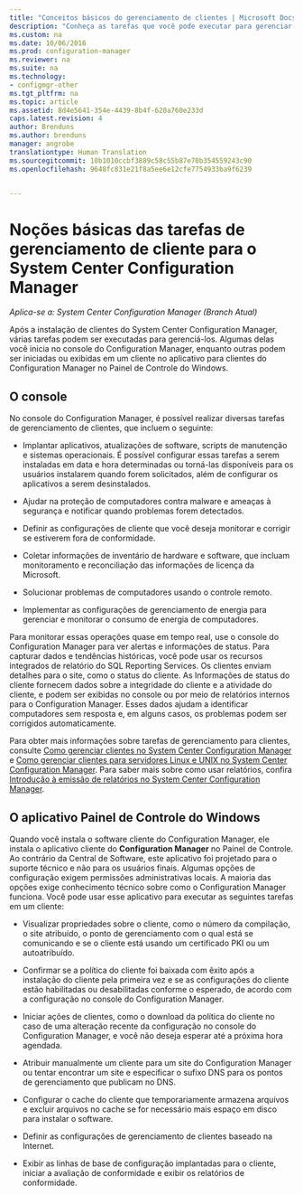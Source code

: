 ```yaml
---
title: "Conceitos básicos do gerenciamento de clientes | Microsoft Docs"
description: "Conheça as tarefas que você pode executar para gerenciar clientes do System Center Configuration Manager."
ms.custom: na
ms.date: 10/06/2016
ms.prod: configuration-manager
ms.reviewer: na
ms.suite: na
ms.technology:
- configmgr-other
ms.tgt_pltfrm: na
ms.topic: article
ms.assetid: 8d4e5641-354e-4439-8b4f-620a760e233d
caps.latest.revision: 4
author: Brenduns
ms.author: brenduns
manager: angrobe
translationtype: Human Translation
ms.sourcegitcommit: 10b1010ccbf3889c58c55b87e70b354559243c90
ms.openlocfilehash: 9648fc831e21f8a5ee6e12cfe7754933ba9f6239


---
```

# <a name="fundamentals-of-client-management-tasks-for-system-center-configuration-manager"></a>Noções básicas das tarefas de gerenciamento de cliente para o System Center Configuration Manager

*Aplica-se a: System Center Configuration Manager (Branch Atual)*

Após a instalação de clientes do System Center Configuration Manager, várias tarefas podem ser executadas para gerenciá-los.  Algumas delas você inicia no console do Configuration Manager, enquanto outras podem ser iniciadas ou exibidas em um cliente no aplicativo para clientes do Configuration Manager no Painel de Controle do Windows.  

## <a name="the-console"></a>O console  
 No console do Configuration Manager, é possível realizar diversas tarefas de gerenciamento de clientes, que incluem o seguinte:  

-   Implantar aplicativos, atualizações de software, scripts de manutenção e sistemas operacionais. É possível configurar essas tarefas a serem instaladas em data e hora determinadas ou torná-las disponíveis para os usuários instalarem quando forem solicitados, além de configurar os aplicativos a serem desinstalados.  

-   Ajudar na proteção de computadores contra malware e ameaças à segurança e notificar quando problemas forem detectados.  

-   Definir as configurações de cliente que você deseja monitorar e corrigir se estiverem fora de conformidade.  

-   Coletar informações de inventário de hardware e software, que incluam monitoramento e reconciliação das informações de licença da Microsoft.  

-   Solucionar problemas de computadores usando o controle remoto.  

-   Implementar as configurações de gerenciamento de energia para gerenciar e monitorar o consumo de energia de computadores.  

Para monitorar essas operações quase em tempo real, use o console do Configuration Manager para ver alertas e informações de status. Para capturar dados e tendências históricas, você pode usar os recursos integrados de relatório do SQL Reporting Services.  Os clientes enviam detalhes para o site, como o status do cliente.  As Informações de status do cliente fornecem dados sobre a integridade do cliente e a atividade do cliente, e podem ser exibidas no console ou por meio de relatórios internos para o Configuration Manager. Esses dados ajudam a identificar computadores sem resposta e, em alguns casos, os problemas podem ser corrigidos automaticamente.  

 Para obter mais informações sobre tarefas de gerenciamento para clientes, consulte [Como gerenciar clientes no System Center Configuration Manager](../../core/clients/manage/manage-clients.md) e [Como gerenciar clientes para servidores Linux e UNIX no System Center Configuration Manager](../../core/clients/manage/manage-clients-for-linux-and-unix-servers.md). Para saber mais sobre como usar relatórios, confira   
            [Introdução à emissão de relatórios no System Center Configuration Manager](../../core/servers/manage/introduction-to-reporting.md).  

## <a name="the-windows-control-panel-app"></a>O aplicativo Painel de Controle do Windows  
 Quando você instala o software cliente do Configuration Manager, ele instala o aplicativo cliente do **Configuration Manager** no Painel de Controle. Ao contrário da Central de Software, este aplicativo foi projetado para o suporte técnico e não para os usuários finais. Algumas opções de configuração exigem permissões administrativas locais. A maioria das opções exige conhecimento técnico sobre como o Configuration Manager funciona. Você pode usar esse aplicativo para executar as seguintes tarefas em um cliente:  

-   Visualizar propriedades sobre o cliente, como o número da compilação, o site atribuído, o ponto de gerenciamento com o qual está se comunicando e se o cliente está usando um certificado PKI ou um autoatribuído.  

-   Confirmar se a política do cliente foi baixada com êxito após a instalação do cliente pela primeira vez e se as configurações do cliente estão habilitadas ou desabilitadas conforme o esperado, de acordo com a configuração no console do Configuration Manager.  

-   Iniciar ações de clientes, como o download da política do cliente no caso de uma alteração recente da configuração no console do Configuration Manager, e você não deseja esperar até a próxima hora agendada.  

-   Atribuir manualmente um cliente para um site do Configuration Manager ou tentar encontrar um site e especificar o sufixo DNS para os pontos de gerenciamento que publicam no DNS.  

-   Configurar o cache do cliente que temporariamente armazena arquivos e excluir arquivos no cache se for necessário mais espaço em disco para instalar o software.  

-   Definir as configurações de gerenciamento de clientes baseado na Internet.  

-   Exibir as linhas de base de configuração implantadas para o cliente, iniciar a avaliação de conformidade e exibir os relatórios de conformidade.  



<!--HONumber=Dec16_HO3-->


